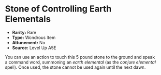 
# Stone of Controlling Earth Elementals

* **Rarity:** Rare
* **Type:** Wondrous Item
* **Attunement:** No
* **Source:** Level Up A5E


You can use an action to touch this 5 pound stone to the ground and speak a command word, summoning an _earth elemental_  (as the _conjure elemental_ spell). Once used, the stone cannot be used again until the next dawn.
